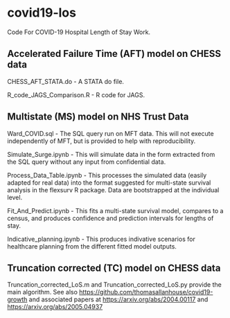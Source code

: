 # covid19-los

Code For COVID-19 Hospital Length of Stay Work.

## Accelerated Failure Time (AFT) model on CHESS data

CHESS_AFT_STATA.do - A STATA do file.

R_code_JAGS_Comparison.R - R code for JAGS.

## Multistate (MS) model on NHS Trust Data

Ward_COVID.sql - The SQL query run on MFT data. This will not execute independently of MFT, but is provided to help with reproducibility.

Simulate_Surge.ipynb - This will simulate data in the form extracted from the SQL query without any input from confidential data.

Process_Data_Table.ipynb - This processes the simulated data (easily adapted for real data) into the format suggested for multi-state survival analysis in the flexsurv R package. Data are bootstrapped at the individual level.

Fit_And_Predict.ipynb - This fits a multi-state survival model, compares to a census, and produces confidence and prediction intervals for lengths of stay.

Indicative_planning.ipynb - This produces indivative scenarios for healthcare planning from the different fitted model outputs.

## Truncation corrected (TC) model on CHESS data

Truncation_corrected_LoS.m and Truncation_corrected_LoS.py provide the main algorithm. See also https://github.com/thomasallanhouse/covid19-growth and associated papers at https://arxiv.org/abs/2004.00117 and https://arxiv.org/abs/2005.04937

